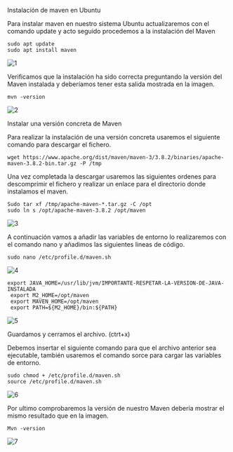 Instalación de maven en Ubuntu

Para instalar maven en nuestro sistema Ubuntu actualizaremos con el comando update y acto seguido procedemos a la instalación del Maven

```
sudo apt update
sudo apt install maven
```
![1](https://user-images.githubusercontent.com/61906112/134667329-b639cdfa-93b6-464e-a67a-e72e8016599d.PNG)


Verificamos que la instalación ha sido correcta preguntando la versión del Maven instalada y deberíamos tener esta salida mostrada en la imagen.
```
mvn -version
```
![2](https://user-images.githubusercontent.com/61906112/134667336-0772ec61-4aea-4c46-a32a-50eb0ea83b7b.PNG)


Instalar una versión concreta de Maven

Para realizar la instalación de una versión concreta usaremos el siguiente comando para descargar el fichero.
```
wget https://www.apache.org/dist/maven/maven-3/3.8.2/binaries/apache-maven-3.8.2-bin.tar.gz -P /tmp
```

Una vez completada la descargar usaremos las siguientes ordenes para descomprimir el fichero y realizar un enlace para el directorio donde instalamos el maven.
```
Sudo tar xf /tmp/apache-maven-*.tar.gz -C /opt
sudo ln s /opt/apache-maven-3.8.2 /opt/maven
```

![3](https://user-images.githubusercontent.com/61906112/134667354-5b17962c-9ed2-4d7c-b06f-9ca7c494d6b2.PNG)

A continuación vamos a añadir las variables de entorno lo realizaremos con el comando nano y añadimos las siguientes lineas de código.
```
sudo nano /etc/profile.d/maven.sh
```
![4](https://user-images.githubusercontent.com/61906112/134667390-52a792a2-b032-4b09-98ac-e4d8af5b4ba2.PNG)

```
export JAVA_HOME=/usr/lib/jvm/IMPORTANTE-RESPETAR-LA-VERSION-DE-JAVA-INSTALADA
 export M2_HOME=/opt/maven
 export MAVEN_HOME=/opt/maven
 export PATH=${M2_HOME}/bin:${PATH}
 ```
 ![5](https://user-images.githubusercontent.com/61906112/134667464-dc4fb6c1-04b7-432e-bf4a-09925c4d1851.PNG)

 
Guardamos y cerramos el archivo. (ctrt+x)


Debemos insertar el siguiente comando para que el archivo anterior sea ejecutable, también usaremos el comando sorce para cargar las variables de entorno.
```
sudo chmod + /etc/profile.d/maven.sh
source /etc/profile.d/maven.sh
```
![6](https://user-images.githubusercontent.com/61906112/134667489-a1823219-7740-4d4a-b8b0-b5811a6be78b.PNG)


Por ultimo comprobaremos la versión de nuestro Maven debería mostrar el mismo resultado que en la imagen.
```
Mvn -version 
```
![7](https://user-images.githubusercontent.com/61906112/134667497-78ebcc0c-6880-498d-95b7-d4db094e42b7.PNG)
